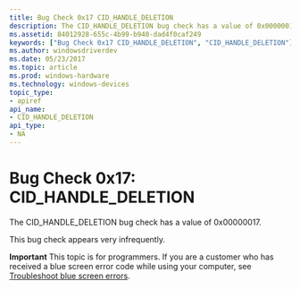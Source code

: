 ```yaml
---
title: Bug Check 0x17 CID_HANDLE_DELETION
description: The CID_HANDLE_DELETION bug check has a value of 0x00000017.This bug check appears very infrequently.
ms.assetid: 84012928-655c-4b99-b940-dad4f0caf249
keywords: ["Bug Check 0x17 CID_HANDLE_DELETION", "CID_HANDLE_DELETION"]
ms.author: windowsdriverdev
ms.date: 05/23/2017
ms.topic: article
ms.prod: windows-hardware
ms.technology: windows-devices
topic_type:
- apiref
api_name:
- CID_HANDLE_DELETION
api_type:
- NA
---
```


# Bug Check 0x17: CID\_HANDLE\_DELETION


The CID\_HANDLE\_DELETION bug check has a value of 0x00000017.

This bug check appears very infrequently.

**Important** This topic is for programmers. If you are a customer who has received a blue screen error code while using your computer, see [Troubleshoot blue screen errors](http://windows.microsoft.com/windows-10/troubleshoot-blue-screen-errors).

 

 




